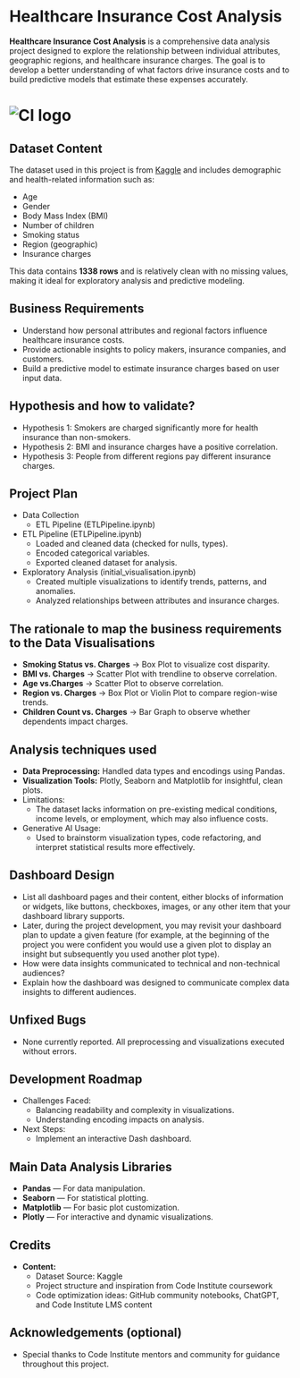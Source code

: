 # Healthcare Insurance Cost Analysis

**Healthcare Insurance Cost Analysis** is a comprehensive data analysis project designed to explore the relationship between individual attributes, geographic regions, and healthcare insurance charges. The goal is to develop a better understanding of what factors drive insurance costs and to build predictive models that estimate these expenses accurately.

# ![CI logo](https://codeinstitute.s3.amazonaws.com/fullstack/ci_logo_small.png)


## Dataset Content
The dataset used in this project is from [Kaggle](https://www.kaggle.com/datasets/willianoliveiragibin/healthcare-insurance) and includes demographic and health-related information such as:

- Age
- Gender
- Body Mass Index (BMI)
- Number of children
- Smoking status
- Region (geographic)
- Insurance charges

This data contains **1338 rows** and is relatively clean with no missing values, making it ideal for exploratory analysis and predictive modeling.

## Business Requirements
- Understand how personal attributes and regional factors influence healthcare insurance costs.
- Provide actionable insights to policy makers, insurance companies, and customers.
- Build a predictive model to estimate insurance charges based on user input data.

## Hypothesis and how to validate?
* Hypothesis 1: Smokers are charged significantly more for health insurance than non-smokers.
* Hypothesis 2: BMI and insurance charges have a positive correlation.
* Hypothesis 3: People from different regions pay different insurance charges.

## Project Plan
* Data Collection
    * ETL Pipeline (ETLPipeline.ipynb)
* ETL Pipeline (ETLPipeline.ipynb)
    * Loaded and cleaned data (checked for nulls, types).
    * Encoded categorical variables.
    * Exported cleaned dataset for analysis.
* Exploratory Analysis (initial_visualisation.ipynb)
    * Created multiple visualizations to identify trends, patterns, and anomalies.
    * Analyzed relationships between attributes and insurance charges.

## The rationale to map the business requirements to the Data Visualisations
* **Smoking Status vs. Charges** → Box Plot to visualize cost disparity.
* **BMI vs. Charges** → Scatter Plot with trendline to observe correlation.
* **Age vs.Charges** → Scatter Plot to observe correlation.
* **Region vs. Charges** → Box Plot or Violin Plot to compare region-wise trends.
* **Children Count vs. Charges** → Bar Graph to observe whether dependents impact charges.

## Analysis techniques used
* **Data Preprocessing:** Handled data types and encodings using Pandas.
* **Visualization Tools:** Plotly, Seaborn and Matplotlib for insightful, clean plots.
* Limitations:
    * The dataset lacks information on pre-existing medical conditions, income levels, or employment, which may also influence costs.
* Generative AI Usage:
    * Used to brainstorm visualization types, code refactoring, and interpret statistical results more effectively.


## Dashboard Design
* List all dashboard pages and their content, either blocks of information or widgets, like buttons, checkboxes, images, or any other item that your dashboard library supports.
* Later, during the project development, you may revisit your dashboard plan to update a given feature (for example, at the beginning of the project you were confident you would use a given plot to display an insight but subsequently you used another plot type).
* How were data insights communicated to technical and non-technical audiences?
* Explain how the dashboard was designed to communicate complex data insights to different audiences. 

## Unfixed Bugs
* None currently reported. All preprocessing and visualizations executed without errors.

## Development Roadmap
* Challenges Faced:
    * Balancing readability and complexity in visualizations.
    * Understanding encoding impacts on analysis.
* Next Steps:
    * Implement an interactive Dash dashboard.


## Main Data Analysis Libraries
* **Pandas** — For data manipulation.
* **Seaborn** — For statistical plotting.
* **Matplotlib** — For basic plot customization.
* **Plotly** — For interactive and dynamic visualizations.

## Credits 

* **Content:**
    * Dataset Source: Kaggle
    * Project structure and inspiration from Code Institute coursework
    * Code optimization ideas: GitHub community notebooks, ChatGPT, and Code Institute LMS content

## Acknowledgements (optional)
* Special thanks to Code Institute mentors and community for guidance throughout this project.